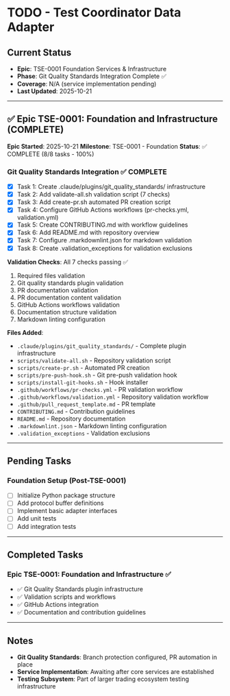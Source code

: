 # TODO - Test Coordinator Data Adapter

## Current Status
- **Epic**: TSE-0001 Foundation Services & Infrastructure
- **Phase**: Git Quality Standards Integration Complete ✅
- **Coverage**: N/A (service implementation pending)
- **Last Updated**: 2025-10-21

---

## ✅ Epic TSE-0001: Foundation and Infrastructure (COMPLETE)

**Epic Started**: 2025-10-21
**Milestone**: TSE-0001 - Foundation
**Status**: ✅ COMPLETE (8/8 tasks - 100%)

### Git Quality Standards Integration ✅ COMPLETE
- [x] Task 1: Create .claude/plugins/git_quality_standards/ infrastructure
- [x] Task 2: Add validate-all.sh validation script (7 checks)
- [x] Task 3: Add create-pr.sh automated PR creation script
- [x] Task 4: Configure GitHub Actions workflows (pr-checks.yml, validation.yml)
- [x] Task 5: Create CONTRIBUTING.md with workflow guidelines
- [x] Task 6: Add README.md with repository overview
- [x] Task 7: Configure .markdownlint.json for markdown validation
- [x] Task 8: Create .validation_exceptions for validation exclusions

**Validation Checks**: All 7 checks passing ✅
1. Required files validation
2. Git quality standards plugin validation
3. PR documentation validation
4. PR documentation content validation
5. GitHub Actions workflows validation
6. Documentation structure validation
7. Markdown linting configuration

**Files Added**:
- `.claude/plugins/git_quality_standards/` - Complete plugin infrastructure
- `scripts/validate-all.sh` - Repository validation script
- `scripts/create-pr.sh` - Automated PR creation
- `scripts/pre-push-hook.sh` - Git pre-push validation hook
- `scripts/install-git-hooks.sh` - Hook installer
- `.github/workflows/pr-checks.yml` - PR validation workflow
- `.github/workflows/validation.yml` - Repository validation workflow
- `.github/pull_request_template.md` - PR template
- `CONTRIBUTING.md` - Contribution guidelines
- `README.md` - Repository documentation
- `.markdownlint.json` - Markdown linting configuration
- `.validation_exceptions` - Validation exclusions

---

## Pending Tasks

### Foundation Setup (Post-TSE-0001)
- [ ] Initialize Python package structure
- [ ] Add protocol buffer definitions
- [ ] Implement basic adapter interfaces
- [ ] Add unit tests
- [ ] Add integration tests

---

## Completed Tasks

### Epic TSE-0001: Foundation and Infrastructure ✅
- ✅ Git Quality Standards plugin infrastructure
- ✅ Validation scripts and workflows
- ✅ GitHub Actions integration
- ✅ Documentation and contribution guidelines

---

## Notes

- **Git Quality Standards**: Branch protection configured, PR automation in place
- **Service Implementation**: Awaiting after core services are established
- **Testing Subsystem**: Part of larger trading ecosystem testing infrastructure
